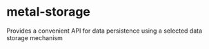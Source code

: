 # metal-storage
Provides a convenient API for data persistence using a selected data storage mechanism
